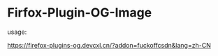 # Firfox-Plugin-OG-Image

usage:

https://firefox-plugins-og.devcxl.cn/?addon=fuckoffcsdn&lang=zh-CN